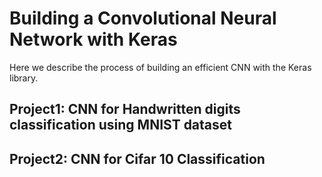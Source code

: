 # Building a Convolutional Neural Network with Keras
Here we describe the process of building an efficient CNN with the Keras library.

## Project1: CNN for Handwritten digits classification using MNIST dataset

## Project2: CNN for Cifar 10 Classification
